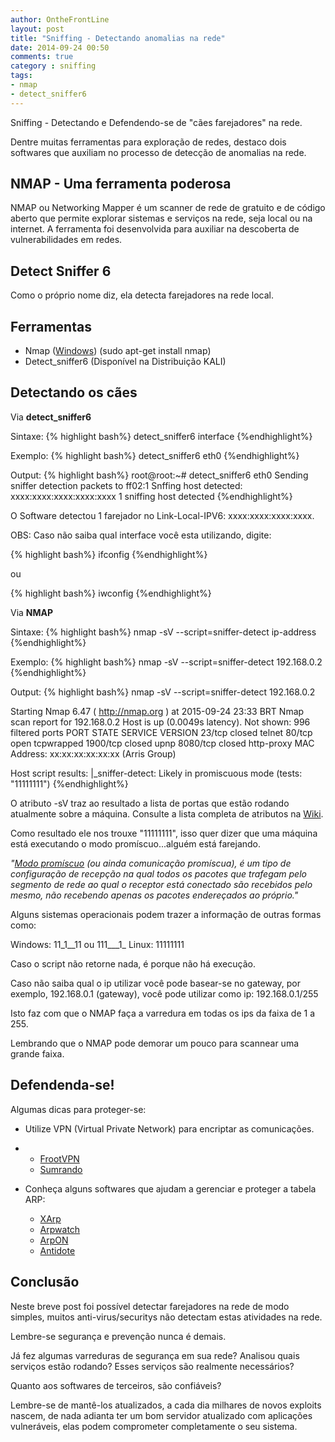 ```yaml
---
author: OntheFrontLine
layout: post
title: "Sniffing - Detectando anomalias na rede"
date: 2014-09-24 00:50
comments: true
category : sniffing
tags:
- nmap
- detect_sniffer6
---
```


Sniffing - Detectando e Defendendo-se de "cães farejadores" na rede.

Dentre muitas ferramentas para exploração de redes, destaco dois softwares que auxiliam no processo de detecção de anomalias na rede.
 
## NMAP - Uma ferramenta poderosa ##

NMAP ou Networking Mapper é um scanner de rede de gratuito e de código aberto que permite explorar sistemas e serviços na rede, seja local ou na internet. A ferramenta foi desenvolvida para auxiliar na descoberta de vulnerabilidades em redes.  


## Detect Sniffer 6 ##

Como o próprio nome diz, ela detecta farejadores na rede local. 

## Ferramentas ##

+ Nmap ([Windows](https://nmap.org/download.html#windows "Download Nmap for Windows")) (sudo apt-get install nmap)
+ Detect_sniffer6 (Disponível na Distribuição KALI)



## Detectando os cães ##

Via **detect_sniffer6**

Sintaxe: 
{% highlight bash%}
detect_sniffer6 interface 
{%endhighlight%}

Exemplo:
{% highlight bash%}
detect_sniffer6 eth0 
{%endhighlight%}

Output:
{% highlight bash%}
root@root:~# detect_sniffer6 eth0
Sending sniffer detection packets to ff02:1
 Snffing host detected: xxxx:xxxx:xxxx:xxxx:xxxx
1 sniffing host detected 
{%endhighlight%}

O Software detectou 1 farejador no Link-Local-IPV6:
xxxx:xxxx:xxxx:xxxx.

OBS: Caso não saiba qual interface você esta utilizando, digite:

{% highlight bash%}
ifconfig 
{%endhighlight%}

ou 

{% highlight bash%}
iwconfig
{%endhighlight%}



Via **NMAP**

Sintaxe: 
{% highlight bash%}
nmap -sV --script=sniffer-detect ip-address 
{%endhighlight%}

Exemplo:
{% highlight bash%}
nmap -sV --script=sniffer-detect 192.168.0.2 
{%endhighlight%}

Output:
{% highlight bash%}
nmap -sV --script=sniffer-detect 192.168.0.2

Starting Nmap 6.47 ( http://nmap.org ) at 2015-09-24 23:33 BRT
Nmap scan report for 192.168.0.2
Host is up (0.0049s latency).
Not shown: 996 filtered ports
PORT     STATE  SERVICE    VERSION
23/tcp   closed telnet
80/tcp   open   tcpwrapped
1900/tcp closed upnp
8080/tcp closed http-proxy
MAC Address: xx:xx:xx:xx:xx:xx (Arris Group)

Host script results:
|_sniffer-detect: Likely in promiscuous mode  (tests: "11111111")
{%endhighlight%}

O atributo -sV traz ao resultado a lista de portas que estão rodando atualmente sobre a máquina. Consulte a lista completa de atributos na [Wiki](http://wiki.ubuntu-br.org/Nmap "Wiki do NMAP").

Como resultado ele nos trouxe "11111111", isso quer dizer que uma máquina está executando o modo promíscuo...alguém está farejando.

*"[Modo promíscuo](https://pt.wikipedia.org/wiki/Modo_prom%C3%ADscuo "Definição de modo promíscuo") (ou ainda comunicação promíscua), é um tipo de configuração de recepção na qual todos os pacotes que trafegam pelo segmento de rede ao qual o receptor está conectado são recebidos pelo mesmo, não recebendo apenas os pacotes endereçados ao próprio."* 

Alguns sistemas operacionais podem trazer a informação de outras formas como: 

Windows: 11_1__11 ou 111___1_
Linux: 11111111 

Caso o script não retorne nada, é porque não há execução.

Caso não saiba qual o ip utilizar você pode basear-se no gateway, por exemplo, 192.168.0.1 (gateway), você pode utilizar como ip: 192.168.0.1/255 

Isto faz com que o NMAP faça a varredura em todas os ips da faixa de 1 a 255. 

Lembrando que o NMAP pode demorar um pouco para scannear uma grande faixa.

## Defendenda-se! ##

Algumas dicas para proteger-se:

+ Utilize VPN (Virtual Private Network) para encriptar as comunicações. 
+ 
	+ [FrootVPN](http://frootvpn.com/ "FrootVPN")
	+ [Sumrando](https://www2.sumrando.com/pricing.aspx "Sumrando")

+ Conheça alguns softwares que ajudam a gerenciar e proteger a tabela ARP:

	+ [XArp](http://www.chrismc.de/development/xarp/ "XArp")
	+ [Arpwatch](http://www.vivaolinux.com.br/artigo/Arpwatch-Detecte-em-sua-rede-ataques-de-Arp-Spoofing-Arp-Poisoning "Guia do ArpWatch")
	+ [ArpON](http://arpon.sourceforge.net/download.html "ArpON Download")
	+ [Antidote](http://sourceforge.net/projects/antidote/ "Antidote on SourceForge")
	


## Conclusão ##

Neste breve post foi possível detectar farejadores na rede de modo simples, muitos anti-virus/securitys não detectam estas atividades na rede. 

Lembre-se segurança e prevenção nunca é demais. 

Já fez algumas varreduras de segurança em sua rede?
Analisou quais serviços estão rodando?
Esses serviços são realmente necessários? 

Quanto aos softwares de terceiros, são confiáveis?

Lembre-se de mantê-los atualizados, a cada dia milhares de novos exploits nascem, de nada adianta ter um bom servidor atualizado com aplicações vulneráveis, elas podem comprometer completamente o seu sistema. 




